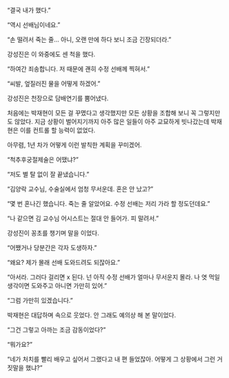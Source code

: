 “결국 내가 했다.”

“역시 선배님이네요.”

“손 떨려서 죽는 줄… 아니, 오랜 만에 하다 보니 조금 긴장되더라.”

강성진은 이 와중에도 센 척을 했다.

“하여간 죄송합니다. 저 때문에 괜히 수정 선배께 찍혀서.”

“씨발, 엎질러진 물을 어떻게 하겠어.”

강성진은 천장으로 담배연기를 뿜어냈다.

처음에는 박재현이 모든 걸 꾸몄다고 생각했지만 모든 상황을 조합해 보니 꼭 그렇지만도 않았다. 지금 상황이 벌어지기까지 아주 많은 일들이 아주 교묘하게 빗나갔는데 박재현은 이를 컨트롤 할 능력이 없었다.

아무렴, 1년 차가 어떻게 이런 발칙한 계획을 꾸미겠어.

“척추후궁절제술은 어땠냐?”

“저도 별 탈 없이 잘 끝냈습니다.”

“김양락 교수님, 수술실에서 엄청 무서운데. 혼은 안 났고?”

“몇 번 혼나긴 했습니다. 죽는 줄 알았어요. 수정 선배는 저리 가라 할 정도던데요.”

“나 같으면 김 교수님 어시스트는 절대 안 들어가. 피 말려서.”

강성진이 꽁초를 챙기며 말을 이었다.

“어쨌거나 당분간은 각자 도생하자.”

“왜요? 제가 몰래 선배 도와드려도 되잖아요.”

“아서라. 그러다 걸리면 x 된다. 넌 아직 수정 선배가 얼마나 무서운지 몰라. 나 엿 먹일 생각이면 도와주고 아니면 가만히 있어.”

“그럼 가만히 있겠습니다.”

박재현은 대답하며 속으로 웃었다. 안 그래도 예의상 해 본 말이었다.

“그건 그렇고 아까는 조금 감동이었다?”

“뭐가요?”

“네가 처치를 빨리 배우고 싶어서 그랬다고 내 편 들었잖아. 어떻게 그 상황에서 그런 거짓말을 했냐?”